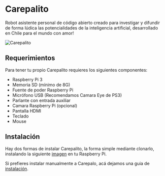 # Carepalito
Robot asistente personal de código abierto creado para investigar y difundir de forma lúdica las potencialidades de la inteligencia artificial, desarrollado en Chile para el mundo con amor!

![Carepalito](https://firebasestorage.googleapis.com/v0/b/project-3062526721407020231.appspot.com/o/carepalito.gif?alt=media&token=436abcac-9f4d-4400-9979-5dfc070f22d8)

## Requerimientos
Para tener tu propio Carepalito requieres los siguientes componentes:
* Raspberry Pi 3
* Memoria SD (mínimo de 8G)
* Fuente de poder Raspberry Pi
* Micrófono USB (Recomendamos Camara Eye de PS3)
* Parlante con entrada auxiliar
* Camara Raspberry Pi (opcional)
* Pantalla HDMI
* Teclado
* Mouse

## Instalación

Hay dos formas de instalar Carepalito, la forma simple mediante clonarlo, instalando la siguiente [imagen](http://github.com) en tu Raspberry Pi.

Si prefieres instalar manualmente a Carepalo, acá dejamos una guia de [instalación](https://github.com/S-I-T/Carepalito/wiki/Instalaci%C3%B3n-Manual).
